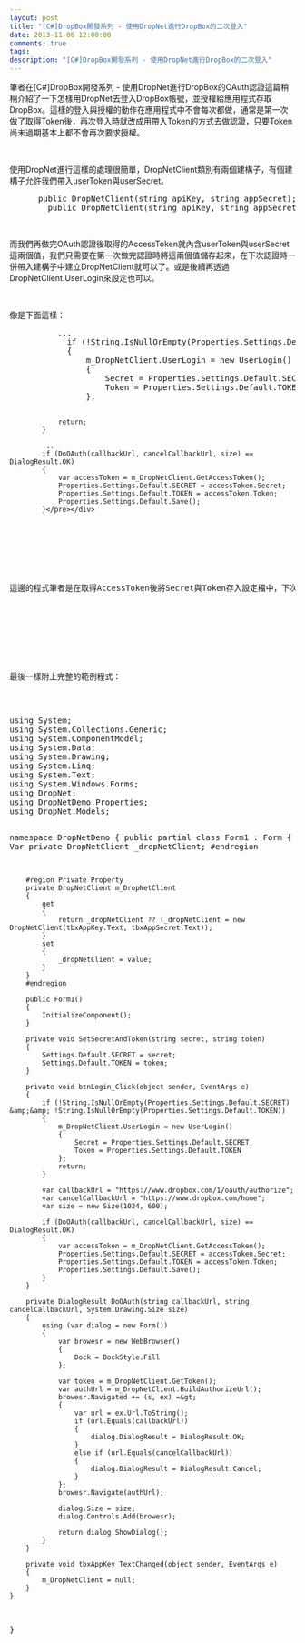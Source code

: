 ```yaml
---
layout: post
title: "[C#]DropBox開發系列 - 使用DropNet進行DropBox的二次登入"
date: 2013-11-06 12:00:00
comments: true
tags: 
description: "[C#]DropBox開發系列 - 使用DropNet進行DropBox的二次登入"
---
```

<p>筆者在[C#]DropBox開發系列 - 使用DropNet進行DropBox的OAuth認證這篇稍稍介紹了一下怎樣用DropNet去登入DropBox帳號，並授權給應用程式存取DropBox。這樣的登入與授權的動作在應用程式中不會每次都做，通常是第一次做了取得Token後，再次登入時就改成用帶入Token的方式去做認證，只要Token尚未過期基本上都不會再次要求授權。</p>  <p> </p>  <p>使用DropNet進行這樣的處理很簡單，DropNetClient類別有兩個建構子，有個建構子允許我們帶入userToken與userSecret。</p>  <div style="padding-bottom: 0px; margin: 0px; padding-left: 0px; padding-right: 0px; display: inline; float: none; padding-top: 0px" id="scid:812469c5-0cb0-4c63-8c15-c81123a09de7:dda294fa-4a11-493d-8f93-b6ab28b65ef9" class="wlWriterSmartContent"><pre name="code" class="c#">		public DropNetClient(string apiKey, string appSecret);
		public DropNetClient(string apiKey, string appSecret, string userToken, string userSecret);</pre></div>

<p> </p>

<p>而我們再做完OAuth認證後取得的AccessToken就內含userToken與userSecret這兩個值，我們只需要在第一次做完認證時將這兩個值儲存起來，在下次認證時一併帶入建構子中建立DropNetClient就可以了。或是後續再透過DropNetClient.UserLogin來設定也可以。</p>

<p> </p>

<p>像是下面這樣：</p>

<div style="padding-bottom: 0px; margin: 0px; padding-left: 0px; padding-right: 0px; display: inline; float: none; padding-top: 0px" id="scid:812469c5-0cb0-4c63-8c15-c81123a09de7:12cf93c9-7152-4bae-bb1f-354e7267383a" class="wlWriterSmartContent"><pre name="code" class="c#">			...
			if (!String.IsNullOrEmpty(Properties.Settings.Default.SECRET) &amp;&amp; !String.IsNullOrEmpty(Properties.Settings.Default.TOKEN))
			{
				m_DropNetClient.UserLogin = new UserLogin() 
				{
					Secret = Properties.Settings.Default.SECRET,
					Token = Properties.Settings.Default.TOKEN
				};

				return;
			}
			
			...
			if (DoOAuth(callbackUrl, cancelCallbackUrl, size) == DialogResult.OK)
			{
				var accessToken = m_DropNetClient.GetAccessToken();
				Properties.Settings.Default.SECRET = accessToken.Secret;
				Properties.Settings.Default.TOKEN = accessToken.Token;
				Properties.Settings.Default.Save();
			}</pre></div>

<p> </p>

<p>這邊的程式筆者是在取得AccessToken後將Secret與Token存入設定檔中，下次認證時若是設定檔中有就直接取用。</p>

<p> </p>

<p>最後一樣附上完整的範例程式：</p>

<div style="padding-bottom: 0px; margin: 0px; padding-left: 0px; padding-right: 0px; display: inline; float: none; padding-top: 0px" id="scid:812469c5-0cb0-4c63-8c15-c81123a09de7:290177e1-09e9-414e-8eff-c317d1e45980" class="wlWriterSmartContent"><pre name="code" class="c#">using System;
using System.Collections.Generic;
using System.ComponentModel;
using System.Data;
using System.Drawing;
using System.Linq;
using System.Text;
using System.Windows.Forms;
using DropNet;
using DropNetDemo.Properties;
using DropNet.Models;

namespace DropNetDemo
{
	public partial class Form1 : Form
	{
		#region Var
		private DropNetClient _dropNetClient;
		#endregion

		#region Private Property
		private DropNetClient m_DropNetClient
		{
			get
			{
				return _dropNetClient ?? (_dropNetClient = new DropNetClient(tbxAppKey.Text, tbxAppSecret.Text));
			}
			set
			{
				_dropNetClient = value;
			}
		}
		#endregion

		public Form1()
		{
			InitializeComponent();
		}

		private void SetSecretAndToken(string secret, string token)
		{
			Settings.Default.SECRET = secret;
			Settings.Default.TOKEN = token;
		}

		private void btnLogin_Click(object sender, EventArgs e)
		{
			if (!String.IsNullOrEmpty(Properties.Settings.Default.SECRET) &amp;&amp; !String.IsNullOrEmpty(Properties.Settings.Default.TOKEN))
			{
				m_DropNetClient.UserLogin = new UserLogin() 
				{
					Secret = Properties.Settings.Default.SECRET,
					Token = Properties.Settings.Default.TOKEN
				};
				return;
			}

			var callbackUrl = "https://www.dropbox.com/1/oauth/authorize";
			var cancelCallbackUrl = "https://www.dropbox.com/home";
			var size = new Size(1024, 600);

			if (DoOAuth(callbackUrl, cancelCallbackUrl, size) == DialogResult.OK)
			{
				var accessToken = m_DropNetClient.GetAccessToken();
				Properties.Settings.Default.SECRET = accessToken.Secret;
				Properties.Settings.Default.TOKEN = accessToken.Token;
				Properties.Settings.Default.Save();
			}
		}

		private DialogResult DoOAuth(string callbackUrl, string cancelCallbackUrl, System.Drawing.Size size)
		{
			using (var dialog = new Form())
			{
				var browesr = new WebBrowser()
				{
					Dock = DockStyle.Fill
				};

				var token = m_DropNetClient.GetToken();
				var authUrl = m_DropNetClient.BuildAuthorizeUrl();
				browesr.Navigated += (s, ex) =&gt;
				{
					var url = ex.Url.ToString();
					if (url.Equals(callbackUrl))
					{
						dialog.DialogResult = DialogResult.OK;
					}
					else if (url.Equals(cancelCallbackUrl))
					{
						dialog.DialogResult = DialogResult.Cancel;
					}
				};
				browesr.Navigate(authUrl);

				dialog.Size = size;
				dialog.Controls.Add(browesr);

				return dialog.ShowDialog();
			}
		}

		private void tbxAppKey_TextChanged(object sender, EventArgs e)
		{
			m_DropNetClient = null;
		}
	}
}
</pre></div>